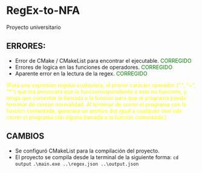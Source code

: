 # RegEx-to-NFA
Proyecto universitario

## ERRORES:
* Error de CMake / CMakeList para encontrar el ejecutable. <span style="color: green;">CORREGIDO</span>
* Errores de logica en las funciones de operadores. <span style="color: green;">CORREGIDO</span>
* Aparente error en la lectura de la regex. <span style="color: green;">CORREGIDO</span>
<span style="color: yellow;">
(Para una expresion regular cualquiera, el primer caracter operador (".", "+", "*") que lea provocara que la funccorrespondiente a este no funcione, y tenga que comentar la llamada a la funcion para que el programa pueda terminar de corcon normalidad. Al terminar de correr el programa con la funcion comentada, generara un archivo dot igual a cualquier otro cde correr el programa con alguna llamada a la funcion comentada.)
</span>

## CAMBIOS
* Se configuró CMakeList para la compilación del proyecto.
* El proyecto se compila desde la terminal de la siguiente forma:
`cd output`
`.\main.exe ..\regex.json ..\output.json`